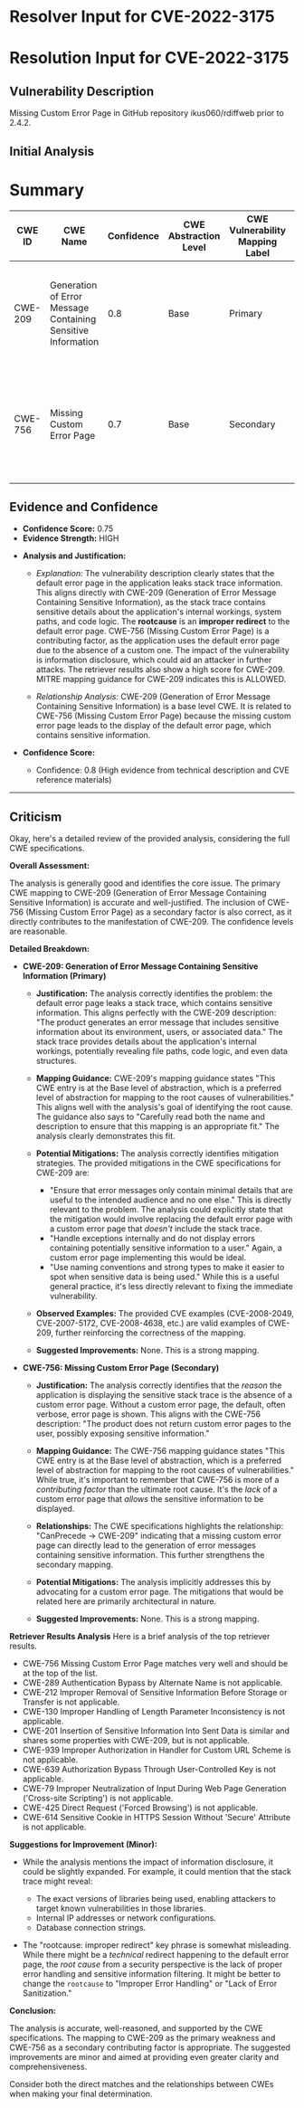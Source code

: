 # Resolver Input for CVE-2022-3175

# Resolution Input for CVE-2022-3175

## Vulnerability Description
Missing Custom Error Page in GitHub repository ikus060/rdiffweb prior to 2.4.2.

## Initial Analysis
# Summary
| CWE ID | CWE Name | Confidence | CWE Abstraction Level | CWE Vulnerability Mapping Label | CWE-Vulnerability Mapping Notes |
|---|---|---|---|---|---|
| CWE-209 | Generation of Error Message Containing Sensitive Information | 0.8 | Base | Primary | The application's default error page leaks stack trace information, revealing sensitive details. |
| CWE-756 | Missing Custom Error Page | 0.7 | Base | Secondary | The absence of a custom error page causes the default error page to be displayed, which exposes the stack trace. |

## Evidence and Confidence

*   **Confidence Score:** 0.75
*   **Evidence Strength:** HIGH

- **Analysis and Justification:**  
  - *Explanation:* The vulnerability description clearly states that the default error page in the application leaks stack trace information. This aligns directly with CWE-209 (Generation of Error Message Containing Sensitive Information), as the stack trace contains sensitive details about the application's internal workings, system paths, and code logic. The **rootcause** is an **improper redirect** to the default error page. CWE-756 (Missing Custom Error Page) is a contributing factor, as the application uses the default error page due to the absence of a custom one. The impact of the vulnerability is information disclosure, which could aid an attacker in further attacks. The retriever results also show a high score for CWE-209. MITRE mapping guidance for CWE-209 indicates this is ALLOWED.

  - *Relationship Analysis:* CWE-209 (Generation of Error Message Containing Sensitive Information) is a base level CWE. It is related to CWE-756 (Missing Custom Error Page) because the missing custom error page leads to the display of the default error page, which contains sensitive information.

- **Confidence Score:**  
  - Confidence: 0.8 (High evidence from technical description and CVE reference materials)

---

## Criticism
Okay, here's a detailed review of the provided analysis, considering the full CWE specifications.

**Overall Assessment:**

The analysis is generally good and identifies the core issue. The primary CWE mapping to CWE-209 (Generation of Error Message Containing Sensitive Information) is accurate and well-justified. The inclusion of CWE-756 (Missing Custom Error Page) as a secondary factor is also correct, as it directly contributes to the manifestation of CWE-209. The confidence levels are reasonable.

**Detailed Breakdown:**

*   **CWE-209: Generation of Error Message Containing Sensitive Information (Primary)**

    *   **Justification:** The analysis correctly identifies the problem: the default error page leaks a stack trace, which contains sensitive information. This aligns perfectly with the CWE-209 description: "The product generates an error message that includes sensitive information about its environment, users, or associated data." The stack trace provides details about the application's internal workings, potentially revealing file paths, code logic, and even data structures.

    *   **Mapping Guidance:** CWE-209's mapping guidance states "This CWE entry is at the Base level of abstraction, which is a preferred level of abstraction for mapping to the root causes of vulnerabilities." This aligns well with the analysis's goal of identifying the root cause. The guidance also says to "Carefully read both the name and description to ensure that this mapping is an appropriate fit."  The analysis clearly demonstrates this fit.

    *   **Potential Mitigations:** The analysis correctly identifies mitigation strategies. The provided mitigations in the CWE specifications for CWE-209 are:
        *   "Ensure that error messages only contain minimal details that are useful to the intended audience and no one else." This is directly relevant to the problem. The analysis could explicitly state that the mitigation would involve replacing the default error page with a custom error page that *doesn't* include the stack trace.
        *   "Handle exceptions internally and do not display errors containing potentially sensitive information to a user." Again, a custom error page implementing this would be ideal.
        *   "Use naming conventions and strong types to make it easier to spot when sensitive data is being used." While this is a useful general practice, it's less directly relevant to fixing the immediate vulnerability.

    *   **Observed Examples:** The provided CVE examples (CVE-2008-2049, CVE-2007-5172, CVE-2008-4638, etc.) are valid examples of CWE-209, further reinforcing the correctness of the mapping.
    *   **Suggested Improvements:** None. This is a strong mapping.

*   **CWE-756: Missing Custom Error Page (Secondary)**

    *   **Justification:** The analysis correctly identifies that the *reason* the application is displaying the sensitive stack trace is the absence of a custom error page. Without a custom error page, the default, often verbose, error page is shown. This aligns with the CWE-756 description: "The product does not return custom error pages to the user, possibly exposing sensitive information."

    *   **Mapping Guidance:** The CWE-756 mapping guidance states "This CWE entry is at the Base level of abstraction, which is a preferred level of abstraction for mapping to the root causes of vulnerabilities."  While true, it's important to remember that CWE-756 is more of a *contributing factor* than the ultimate root cause. It's the *lack* of a custom error page that *allows* the sensitive information to be displayed.

    *   **Relationships:** The CWE specifications highlights the relationship: "CanPrecede -> CWE-209" indicating that a missing custom error page can directly lead to the generation of error messages containing sensitive information. This further strengthens the secondary mapping.

    *   **Potential Mitigations:** The analysis implicitly addresses this by advocating for a custom error page. The mitigations that would be related here are primarily architectural in nature.

    *   **Suggested Improvements:** None. This is a strong mapping.

**Retriever Results Analysis**
Here is a brief analysis of the top retriever results.
* CWE-756 Missing Custom Error Page matches very well and should be at the top of the list.
* CWE-289 Authentication Bypass by Alternate Name is not applicable.
* CWE-212 Improper Removal of Sensitive Information Before Storage or Transfer is not applicable.
* CWE-130 Improper Handling of Length Parameter Inconsistency is not applicable.
* CWE-201 Insertion of Sensitive Information Into Sent Data is similar and shares some properties with CWE-209, but is not applicable.
* CWE-939 Improper Authorization in Handler for Custom URL Scheme is not applicable.
* CWE-639 Authorization Bypass Through User-Controlled Key is not applicable.
* CWE-79 Improper Neutralization of Input During Web Page Generation ('Cross-site Scripting') is not applicable.
* CWE-425 Direct Request ('Forced Browsing') is not applicable.
* CWE-614 Sensitive Cookie in HTTPS Session Without 'Secure' Attribute is not applicable.

**Suggestions for Improvement (Minor):**

*   While the analysis mentions the impact of information disclosure, it could be slightly expanded. For example, it could mention that the stack trace might reveal:
    *   The exact versions of libraries being used, enabling attackers to target known vulnerabilities in those libraries.
    *   Internal IP addresses or network configurations.
    *   Database connection strings.

*   The "rootcause: improper redirect" key phrase is somewhat misleading. While there might be a *technical* redirect happening to the default error page, the *root cause* from a security perspective is the lack of proper error handling and sensitive information filtering. It might be better to change the `rootcause` to "Improper Error Handling" or "Lack of Error Sanitization."

**Conclusion:**

The analysis is accurate, well-reasoned, and supported by the CWE specifications. The mapping to CWE-209 as the primary weakness and CWE-756 as a secondary contributing factor is appropriate. The suggested improvements are minor and aimed at providing even greater clarity and comprehensiveness.

Consider both the direct matches and the relationships between CWEs
when making your final determination.
        